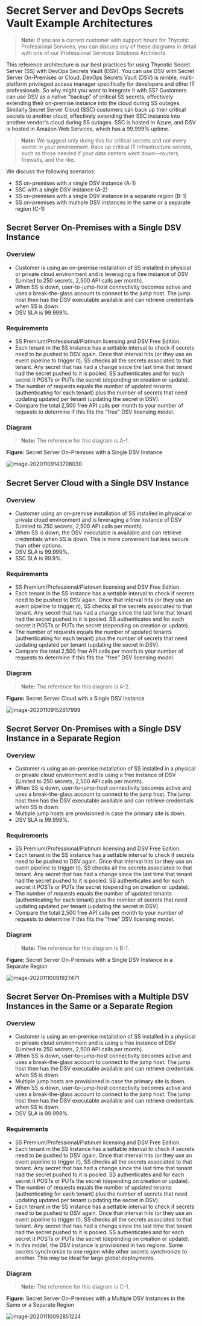 [title]: # (Secret Server and DevOps Secrets Vault Example Architectures)
[tags]: # (DevOps Secrets Vault, Architecture, Integration, DSV)
[priority]: # (1000)

# Secret Server and DevOps Secrets Vault Example Architectures

> **Note:** If you are a current customer with support hours for Thycotic Professional Services, you can discuss any of these diagrams in detail with one of our Professional Services Solutions Architects.

This reference architecture is our best practices for using Thycotic Secret Server (SS) with DevOps Secrets Vault (DSV). You can use DSV with Secret Server On-Premises or Cloud. DevOps Secrets Vault (DSV) is nimble, multi-platform privileged access manager specifically for developers and other IT professionals. So why might you want to integrate it with SS? Customers can use DSV as a native "backup" of critical SS secrets, effectively extending their on-premise instance into the cloud during SS outages. Similarly Secret Server Cloud (SSC) customers can back up their critical secrets to another cloud, effectively extending their SSC instance into another vendor's cloud during SS outages. SSC is hosted in Azure, and DSV is hosted in Amazon Web Services, which has a 99.999% uptime.

> **Note:** We suggest only doing this for critical secrets and not every secret in your environment. Back up critical IT infrastructure secrets, such as those needed if your data centers went down—routers, firewalls, and the like.

We discuss the following scenarios:

- SS on-premises with a single DSV instance (A-1)
- SSC with a single DSV instance (A-2)
- SS on-premises with a single DSV instance in a separate region (B-1)
- SS on-premises with multiple DSV instances in the same or a separate region (C-1)

## Secret Server On-Premises with a Single DSV Instance

### Overview

- Customer is using an on-premise installation of SS installed in physical or private cloud environment and is leveraging a free instance of DSV (Limited to 250 secrets, 2,500 API calls per month).
- When SS is down, user-to-jump-host connectivity becomes active and uses a break-the-glass account to connect to the jump host. The jump host then has the DSV executable available and can retrieve credentials when SS is down.
- DSV SLA is 99.999%.

### Requirements

- SS Premium/Professional/Platinum licensing and DSV Free Edition.
- Each tenant in the SS instance has a settable interval  to check if secrets need to be pushed to DSV again. Once that interval hits (or they use an event pipeline to trigger it), SS checks all the secrets associated to that tenant. Any secret that has had a change since the last time that tenant had the secret pushed to it is pooled. SS authenticates and for each secret it POSTs or PUTs the secret (depending on creation or update).
- The number of requests equals the number of updated tenants (authenticating for each tenant) plus the number of secrets that need updating updated per tenant (updating the secret in DSV).
- Compare the total 2,500 free API calls per month to your number of requests to determine if this fits the "free" DSV licensing model.


### Diagram

> **Note:** The reference for this diagram is A-1.

**Figure:** Secret Server On-Premises with a Single DSV Instance

![image-20201109143708030](images/image-20201109143708030.png)

## Secret Server Cloud with a Single DSV Instance

### Overview

- Customer using an on-premise installation of SS installed in physical or private cloud environment and is leveraging a free instance of DSV (Limited to 250 secrets, 2,500 API calls per month).
- When SS is down, the DSV executable is available and can retrieve credentials when SS is down. This is more convenient but less secure than other options.
- DSV SLA is 99.999%.
- SSC SLA is 99.9%.

### Requirements

- SS Premium/Professional/Platinum licensing and DSV Free Edition.
- Each tenant in the SS instance has a settable interval  to check if secrets need to be pushed to DSV again. Once that interval hits (or they use an event pipeline to trigger it), SS checks all the secrets associated to that tenant. Any secret that has had a change since the last time that tenant had the secret pushed to it is pooled. SS authenticates and for each secret it POSTs or PUTs the secret (depending on creation or update).
- The number of requests equals the number of updated tenants (authenticating for each tenant) plus the number of secrets that need updating updated per tenant (updating the secret in DSV).
- Compare the total 2,500 free API calls per month to your number of requests to determine if this fits the "free" DSV licensing model.


### Diagram

> **Note:** The reference for this diagram is A-2.

**Figure:** Secret Server Cloud with a Single DSV Instance

![image-20201109152817999](images/image-20201109152817999.png)

## Secret Server On-Premises with a Single DSV Instance in a Separate Region

### Overview

- Customer is using an on-premise installation of SS installed in a physical or private cloud environment and is using a free instance of DSV (Limited to 250 secrets, 2,500 API calls per month).
- When SS is down, user-to-jump-host connectivity becomes active and uses a break-the-glass account to connect to the jump host. The jump host then has the DSV executable available and can retrieve credentials when SS is down.
- Multiple jump hosts are provisioned in case the primary site is down.
- DSV SLA is 99.999%.

### Requirements

- SS Premium/Professional/Platinum licensing and DSV Free Edition.
- Each tenant in the SS instance has a settable interval  to check if secrets need to be pushed to DSV again. Once that interval hits (or they use an event pipeline to trigger it), SS checks all the secrets associated to that tenant. Any secret that has had a change since the last time that tenant had the secret pushed to it is pooled. SS authenticates and for each secret it POSTs or PUTs the secret (depending on creation or update).
- The number of requests equals the number of updated tenants (authenticating for each tenant) plus the number of secrets that need updating updated per tenant (updating the secret in DSV).
- Compare the total 2,500 free API calls per month to your number of requests to determine if this fits the "free" DSV licensing model.

### Diagram

> **Note:** The reference for this diagram is B-1.

**Figure:** Secret Server On-Premises with a Single DSV Instance in a Separate Region

![image-20201110091927471](images/image-20201110091927471.png)

## Secret Server On-Premises with a Multiple DSV Instances in the Same or a Separate Region

### Overview

- Customer is using an on-premise installation of SS installed in a physical or private cloud environment and is using a free instance of DSV (Limited to 250 secrets, 2,500 API calls per month).
- When SS is down, user-to-jump-host connectivity becomes active and uses a break-the-glass account to connect to the jump host. The jump host then has the DSV executable available and can retrieve credentials when SS is down.
- Multiple jump hosts are provisioned in case the primary site is down.
- When SS is down, user-to-jump-host connectivity becomes active and uses a break-the-glass account to connect to the jump host. The jump host then has the DSV executable available and can retrieve credentials when SS is down.
- DSV SLA is 99.999%.

### Requirements

- SS Premium/Professional/Platinum licensing and DSV Free Edition.
- Each tenant in the SS instance has a settable interval  to check if secrets need to be pushed to DSV again. Once that interval hits (or they use an event pipeline to trigger it), SS checks all the secrets associated to that tenant. Any secret that has had a change since the last time that tenant had the secret pushed to it is pooled. SS authenticates and for each secret it POSTs or PUTs the secret (depending on creation or update).
- The number of requests equals the number of updated tenants (authenticating for each tenant) plus the number of secrets that need updating updated per tenant (updating the secret in DSV).
- Each tenant in the SS instance has a settable interval  to check if secrets need to be pushed to DSV again. Once that interval hits (or they use an event pipeline to trigger it), SS checks all the secrets associated to that tenant. Any secret that has had a change since the last time that tenant had the secret pushed to it is pooled. SS authenticates and for each secret it POSTs or PUTs the secret (depending on creation or update).
- In this model, the DSV instance is provisioned in two regions. Some secrets synchronize to one region while other secrets synchronize to another. This may be ideal for large global deployments.


### Diagram

> **Note:** The reference for this diagram is C-1.

**Figure:** Secret Server On-Premises with a Multiple DSV Instances in the Same or a Separate Region

![image-20201110092851224](images/image-20201110092851224.png)